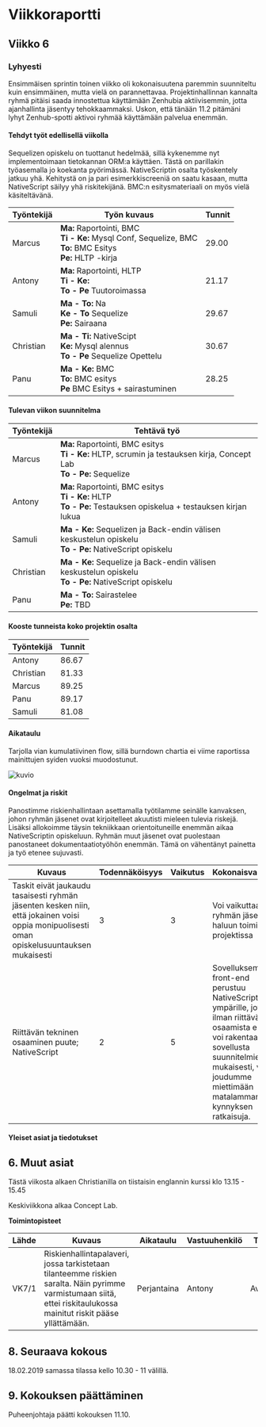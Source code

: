 # Viikkoraportti
## Viikko 6
### Lyhyesti

Ensimmäisen sprintin toinen viikko oli kokonaisuutena paremmin suunniteltu kuin ensimmäinen, mutta vielä on parannettavaa. Projektinhallinnan kannalta ryhmä pitäisi saada innostettua käyttämään Zenhubia aktiivisemmin, jotta ajanhallinta jäsentyy tehokkaammaksi. Uskon, että tänään 11.2 pitämäni lyhyt Zenhub-spotti aktivoi ryhmää käyttämään palvelua enemmän.

#### Tehdyt työt edellisellä viikolla

Sequelizen opiskelu on tuottanut hedelmää, sillä kykenemme nyt implementoimaan tietokannan ORM:a käyttäen. Tästä on parillakin työasemalla jo koekanta pyörimässä. NativeScriptin osalta työskentely jatkuu yhä. Kehitystä on ja pari esimerkkiscreeniä on saatu kasaan, mutta NativeScript säilyy yhä riskitekijänä. BMC:n esitysmateriaali on myös vielä käsiteltävänä.

Työntekijä | Työn kuvaus | Tunnit
-----|-----|-----
Marcus | **Ma:** Raportointi, BMC <br> **Ti - Ke:** Mysql Conf, Sequelize, BMC  <br> **To:** BMC Esitys <br> **Pe:** HLTP -kirja   | 29.00
Antony | **Ma:** Raportointi, HLTP <br> **Ti - Ke:**  <br> **To - Pe** Tuutoroimassa | 21.17
Samuli | **Ma - To:** Na <br> **Ke - To** Sequelize <br> **Pe:** Sairaana | 29.67
Christian | **Ma - Ti:** NativeScipt <br> **Ke:** Mysql alennus<br> **To - Pe** Sequelize Opettelu | 30.67
Panu | **Ma - Ke:** BMC<br> **To:** BMC esitys <br> **Pe** BMC Esitys + sairastuminen | 28.25

#### Tulevan viikon suunnitelma

Työntekijä | Tehtävä työ
-----|-----
Marcus | **Ma:** Raportointi, BMC esitys <br> **Ti - Ke:** HLTP, scrumin ja testauksen kirja, Concept Lab <br> **To - Pe:** Sequelize
Antony | **Ma:** Raportointi, BMC esitys <br> **Ti - Ke:** HLTP <br> **To - Pe:** Testauksen opiskelua + testauksen kirjan lukua
Samuli | **Ma - Ke:** Sequelizen ja Back-endin välisen keskustelun opiskelu <br> **To - Pe:** NativeScript opiskelu
Christian | **Ma - Ke:** Sequelize ja Back-endin välisen keskustelun opiskelu <br> **To - Pe:** NativeScript opiskelu
Panu | **Ma - To:** Sairastelee <br> **Pe:** TBD

#### Kooste tunneista koko projektin osalta

Työntekijä | Tunnit
---|---
Antony | 86.67
Christian | 81.33
Marcus | 89.25
Panu | 89.17
Samuli | 81.08

#### Aikataulu

Tarjolla vian kumulatiivinen flow, sillä burndown chartia ei viime raportissa mainittujen syiden vuoksi muodostunut.

![kuvio](https://github.com/jamktiko/TC6-sip/blob/sprint2/dokumentit/kuvat/kumulatiivinen-flow.png)

#### Ongelmat ja riskit

Panostimme riskienhallintaan asettamalla työtilamme seinälle kanvaksen, johon ryhmän jäsenet ovat kirjoitelleet akuutisti mieleen tulevia riskejä. Lisäksi allokoimme täysin tekniikkaan orientoituneille enemmän aikaa NativeScriptin opiskeluun. Ryhmän muut jäsenet ovat puolestaan panostaneet dokumentaatiotyöhön enemmän. Tämä on vähentänyt painetta ja työ etenee sujuvasti.

Kuvaus | Todennäköisyys | Vaikutus | Kokonaisvaikutus
----|----|----|----
Taskit eivät jaukaudu tasaisesti ryhmän jäsenten kesken niin, että jokainen voisi oppia monipuolisesti oman opiskelusuuntauksen mukaisesti | 3 | 3 | Voi vaikuttaa ryhmän jäsenten haluun toimia projektissa
Riittävän tekninen osaaminen puute; NativeScript | 2 | 5 | Sovelluksemme front-end perustuu NativeScriptin ympärille, joten ilman riittävää osaamista emme voi rakentaa sovellusta suunnitelmien mukaisesti, vaan joudumme miettimään matalamman kynnyksen ratkaisuja.

#### Yleiset asiat ja tiedotukset

## 6. Muut asiat
Tästä viikosta alkaen Christianilla on tiistaisin englannin kurssi klo 13.15 - 15.45 

Keskiviikkona alkaa Concept Lab.

**Toimintopisteet**

Lähde | Kuvaus | Aikataulu | Vastuuhenkilö | Tila
---|---|---|---|---
VK7/1 | Riskienhallintapalaveri, jossa tarkistetaan tilanteemme riskien saralta. Näin pyrimme varmistumaan siitä, ettei riskitaulukossa mainitut riskit pääse yllättämään. | Perjantaina | Antony | Avoin
					
## 8. Seuraava kokous
18.02.2019 samassa tilassa kello 10.30 - 11 välillä.

## 9. Kokouksen päättäminen
Puheenjohtaja päätti kokouksen 11.10.